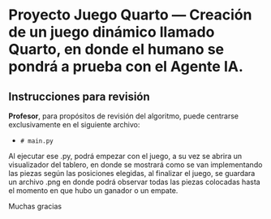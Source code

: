 # Proyecto Juego Quarto — Creación de un juego dinámico llamado Quarto, en donde el humano se pondrá a prueba con el Agente IA.

## Instrucciones para revisión

**Profesor**, para propósitos de revisión del algoritmo, puede centrarse exclusivamente en el siguiente archivo:

- `# main.py`

Al ejecutar ese .py, podrá empezar con el juego, a su vez se abrira un visualizador del tablero, en donde se mostrará como se van implementando las piezas según las posiciones elegidas,
al finalizar el juego, se guardara un archivo .png en donde podrá observar todas las piezas colocadas hasta el momento en que hubo un ganador o un empate.

Muchas gracias
